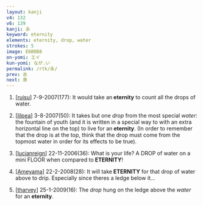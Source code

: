 ```yaml
---
layout: kanji
v4: 132
v6: 139
kanji: 永
keyword: eternity
elements: eternity, drop, water
strokes: 5
image: E6B0B8
on-yomi: エイ
kun-yomi: なが.い
permalink: /rtk/永/
prev: 氷
next: 泉
---
```


1) [<a href="http://kanji.koohii.com/profile/ruisu">ruisu</a>] 7-9-2007(177): It would take an<strong> eternity</strong> to count all the drops of water.

2) [<a href="http://kanji.koohii.com/profile/lilpea">lilpea</a>] 3-8-2007(50): It takes but one <em>drop</em> from the most special <em>water</em>: the fountain of youth (and it is written in a special way to with an extra horizontal line on the top) to live for an<strong> eternity</strong>. (In order to remember that the drop is at the top, think that the drop must come from the topmost water in order for its effects to be true).

3) [<a href="http://kanji.koohii.com/profile/lucianreign">lucianreign</a>] 22-11-2006(36): What is your life? A DROP of water on a mini FLOOR when compared to<strong> ETERNITY</strong>!

4) [<a href="http://kanji.koohii.com/profile/Ameyama">Ameyama</a>] 22-2-2008(28): It will take<strong> ETERNITY</strong> for that drop of water above to drip. Especially since theres a ledge below it...

5) [<a href="http://kanji.koohii.com/profile/tharvey">tharvey</a>] 25-1-2009(16): The <em>drop</em> hung on the ledge above the <em>water</em> for an<strong> eternity</strong>.

